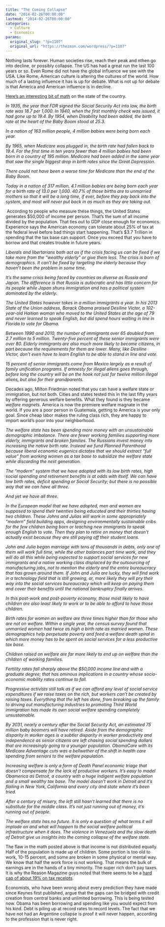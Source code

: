 ```yaml
---
title: "The Coming Collapse"
date: "2014-02-26T00:00:00"
lastmod: "2014-02-26T00:00:00"
categories:
  - Culture
  - Economics
params:
  original_slug: "?p=1107"
  original_url: "https://thezman.com/wordpress/?p=1107"
---
```


Nothing lasts forever. Human societies rise, reach their peak and nthen
go into decline, or possibly collapse. The US has had a great run the
last 100 years or so. Even Rome did not have the global influence we see
with the USA. Like Rome, American culture is altering the cultures of
the world. How much of a lasting influence it has is up for debate. What
is not up for debate is that America and American influence is in
decline.

<a
href="http://www.frontpagemag.com/2014/dgreenfield/the-coming-collapse-of-the-welfare-state/"
rel="noopener noreferrer" target="_blank">Here’s an interesting bit of
math</a> on the state of the country.

*In 1935, the year that FDR signed the Social Security Act into law, the
birth rate was 18.7 per 1,000. In 1940, when the first monthly check was
issued, it had gone up to 19.4. By 1954, when Disability had been added,
the birth rate at the heart of the Baby Boom stood at 25.3.*

*In a nation of 163 million people, 4 million babies were being born
each year.*

*By 1965, when Medicare was plugged in, the birth rate had fallen back
to 19.4. For the first time in ten years fewer than 4 million babies had
been born in a country of 195 million. Medicare had been added in the
same year that saw the single biggest drop in birth rates since the
Great Depression.*

*There could not have been a worse time for Medicare than the end of the
Baby Boom.*

*Today in a nation of 317 million, 4.1 million babies are being born
each year for a birth rate of 13.0 per 1,000. 40.7% of those births are
to unmarried mothers so that it will be a long time, if ever, before
they pay back into the system, and most will never put back in as much
as they are taking out.*

 According to people who measure these things, the United States
generates $50,000 of income per person. That’s the sum of all income
divided by the population. That ties out to GDP close enough for
economics. Experience says the American economy can tolerate about 25%
of tax at the federal level before bad things start happening. That’s
$3.7 Trillion in spending that the tax base can support. Once you exceed
that you have to borrow and that creates trouble in future years.

*Liberals and libertarians both act as if the crisis facing us can be
fixed if we take more from the “wealthy elderly” or give them less. The
crisis is born of demographics. It can’t be fixed by targeting the
elderly because they haven’t been the problem in some time.*

*It’s the same crisis being faced by countries as diverse as Russia and
Japan. The difference is that Russia is autocratic and has little
concern for its people while Japan shuns immigration and has a political
system dominated by the elderly.*

*The United States however takes in a million immigrants a year. In his
2013 State of the Union address, Barack Obama praised Desiline Victor, a
102-year-old Haitian woman who moved to the United States at the age of
79 and never learned to speak English, but did spend hours waiting in
line in Florida to vote for Obama.*

*Between 1990 and 2010, the number of immigrants over 65 doubled from
2.7 million to 5 million. Twenty-five percent of these senior immigrants
were over 80. Elderly immigrants are also much more likely to become
citizens, in part because the requirements for them are lower. Many,
like Desiline Victor, don’t even have to learn English to be able to
stand in line and vote.*

*15 percent of senior immigrants come from Mexico largely as a result of
family unification programs. If amnesty for illegal aliens goes through,
before long the country will be on the hook not just for twelve million
illegal aliens, but also for their grandparents.*

Decades ago, Milton Friedman noted that you can have a welfare state or
immigration, but not both. Cities and states tested this in the last
fifty years by offering generous welfare benefits. What they found is
they became *welfare magnets*. America is now the premiere welfare
magnate in the world. If you are a poor person in Guatemala, getting to
America is your only goal. Since cheap labor makes the ruling class
rich, they are happy to import world’s poor into your neighborhood.

*The welfare state has been spending more money with an unsustainable
demographic imbalance. There are fewer working families supporting more
elderly, immigrants and broken families. The Russians invest money into
increasing the native birth rate. Instead we fund Planned Parenthood
because liberal economic eugenics dictates that we should extract “full
value” from working women as a tax base to subsidize the welfare state
while discarding the next generation.*

*The “modern” system that we have adopted with its low birth rates, high
social spending and retirement benefits is at odds with itself. We can
have low birth rates, deficit spending or Social Security; but there is
no possible way that we can have all three.*

*And yet we have all three.*

*In the European model that we have adopted, men and women are supposed
to spend their twenties being educated and their thirties having two
children. These Johns and Julias will work in some appropriately
“modern” field building apps, designing environmentally sustainable
cribs for the few children being born or teaching new immigrants to
speak enough English to vote. Then they plan to retire on money that
doesn’t actually exist because they are still paying off their student
loans.*

*John and Julia began marriage with tens of thousands in debts, only one
of them will work full time, while the other balances part time work,
and they will do all this while being expected to support social
services for new immigrants and a native working class displaced by the
outsourcing of manufacturing jobs, not to mention the elderly and the
entire bureaucracy that has grown around them. If John and Julia are
lucky, they will find work in a technology field that is still growing,
or, more likely they will pry their way into the social services
bureaucracy which will keep on paying them and cover their benefits
until the national bankruptcy finally arrives.*

*In this post-work and post-poverty economy, those most likely to have
children are also least likely to work or to be able to afford to have
those children.*

*Birth rates for women on welfare are three times higher than for those
who are not on welfare. Within a single year, the census survey found
that unmarried women had twice as high a birth rate as married women.
These demographics help perpetuate poverty and feed a welfare death
spiral in which more money has to be spent on social services for a less
productive tax base.*

*Children raised on welfare are far more likely to end up on welfare
than the children of working families.*

*Fertility rates fall sharply above the $50,000 income line and with a
graduate degree; that has ominous implications in a country whose
socio-economic mobility rates continue to fall.*

*Progressive activists still talk as if we can afford any level of
social service expenditures if we raise taxes on the rich, but workers
can’t be created by raising taxes. Everything that the left has done,
from breaking up the family to driving out manufacturing industries to
promoting Third World immigration has made its own social welfare
spending completely unsustainable.*

*By 2031, nearly a century after the Social Security Act, an estimated
75 million baby boomers will have retired. Aside from the demographic
disparity in worker ages is a subtler disparity in worker productivity
and independence as senior citizens are left chasing social spending
dollars that are increasingly going to a younger population. ObamaCare
with its Medicare Advantage cuts was a bellwether of the shift in health
care spending from seniors to the welfare population.*

*Increasing welfare is only a form of Death Panel economic triage that
doesn’t compensate for the lack of productive workers. It’s easy to
model Obamerica as Detroit, a country with a huge indigent welfare
population and a small wealthy tax base. The model doesn’t work in
Detroit and it’s flailing in New York, California and every city and
state where it’s been tried.*

*After a century of misery, the left still hasn’t learned that there is
no substitute for the middle class. It’s not just running out of money,
it’s running out of people.*

*The welfare state has no future. It is only a question of what terms it
will implode on and what will happen to the social welfare political
infrastructure when it does. The violence in Venezuela and the slow
death of Detroit give us insights into the coming collapse of the
welfare state.*

The flaw in the math posted above is that income is not distributed
equally. Half of the population is made up of children. Some portion is
too old to work, 10-15 percent, and some are broken in some physical or
mental way. We know that half the work force is not working. That means
the bulk of earnings are in the hands of a tiny minority. The super rich
don’t pay taxes. It is why the Reason Magazine guys noted that there
seems to be a <a
href="http://reason.com/blog/2010/11/29/the-remarkably-stable-amount-o"
rel="noopener noreferrer" target="_blank">hard cap of about 19% on tax
receipts</a>.

Economists, who have been wrong about every prediction they have made
since Keynes first published, argue that the gaps can be bridged with
credit creation from central banks and unlimited borrowing. This is
being tested now. Obama has been borrowing and spending like you would
expect from his kind. Debt is piling up at record rates to record
levels. The fact that we have not had an Argentine collapse is proof it
will never happen, according to the profession that is never right.
